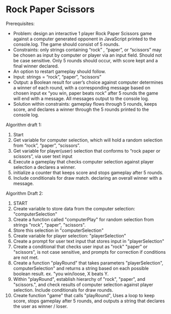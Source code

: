 # Rock Paper Scissors
Prerequisites:
* Problem: design an interactive 1 player Rock Paper Scissors game against a computer generated opponent in JavaScript printed to the console.log. The game should consist of 5 rounds. 
* Constraints: only strings containing “rock” , “paper”, or “scissors” may be chosen as input by computer or player via an input field. Should not be case sensitive. Only 5 rounds should occur, with score kept and a final winner declared. 
* An option to restart gameplay should follow.
* Input: strings = “rock”, “paper”, “scissors”
* Output: a Boolean result for user’s choice against computer determines a winner of each round, with a corresponding message based on chosen input ex  “you win, paper beats rock” after 5 rounds the game will end with a message. All messages output to the console log.
* Solution within constraints: gameplay flows through 5 rounds, keeps score, and declares a winner through the 5 rounds printed to the console log.

Algorithm draft 1:
1. Start
2. Get variable for computer selection, which will hold a random selection from “rock”, “paper”, “scissors”. 
3. Get variable for player(user) selection that conforms to “rock paper or scissors”, via user text input
4. Execute a gameplay that checks computer selection against player selection a declares a winner.
5. initialize a counter that keeps score and stops gameplay after 5 rounds. 
6. Include conditionals for draw match. declaring an overall winner with a message. 

Algorithm Draft 2:
1. START
2. Create variable to store data from the computer selection: "computerSelection"
3. Create a function called "computerPlay" for random selection from strings "rock", "paper", "scissors". 
4. Store this selection in "computerSelection"
5. Create variable for player selection: "playerSelection"
6. Create a prompt for user text input that stores input in "playerSelection"
7. Create a conditional that checks user input as "rock" "paper" or "scissors", is not case sensitive, and prompts for correction if conditions are not met. 
9. Create a function "playRound" that takes parameters "playerSelection", computerSelection" and returns a string based on each possible boolean result. ex. "you win/loose, X beats Y.
10. Within "playRound", establish hierarchy of "rock", "paper", and "scissors.", and check results of computer selection against player selection. Include conditionals for draw rounds. 
11. Create function "game" that calls "playRound", Uses a loop to keep score, stops gameplay after 5 rounds, and outputs a string that declares the user as winner / loser.
 